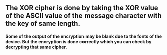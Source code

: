 <h2>The XOR cipher is done by taking the XOR value of the ASCII value of the message character with the key of same length.</h2>
<h4>Some of the output of the encryption may be blank due to the fonts of the device. But the encryption is done correctly which you can check by decrypting that same cipher.</h4>
